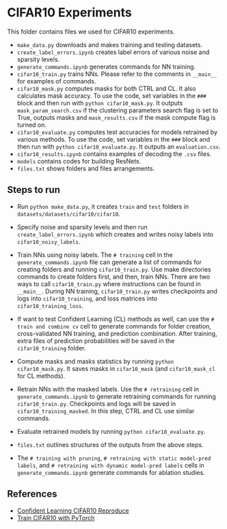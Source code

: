 # CIFAR10 Experiments
This folder contains files we used for CIFAR10 experiments.

* `make_data.py` downloads and makes training and testing datasets. 
* `create_label_errors.ipynb` creates label errors of various noise and sparsity levels.
* `generate_commands.ipynb` generates commands for NN training.
* `cifar10_train.py` trains NNs. Please refer to the comments in `__main__` for examples of commands.
* `cifar10_mask.py` computes masks for both CTRL and CL. It also calculates mask accuracy. To use the code, set variables in the `###` block and then run with `python cifar10_mask.py`. It outputs `mask_param_search.csv` if the clustering parameters search flag is set to True, outputs masks and `mask_results.csv` if the mask compute flag is turned on.
* `cifar10_evaluate.py` computes test accuracies for models retrained by various methods. To use the code, set variables in the `###` block and then run with `python cifar10_evaluate.py`. It outputs an `evaluation.csv`.
* `cifar10_results.ipynb` contains examples of decoding the `.csv` files.
* `models` contains codes for building ResNets.
* `files.txt` shows folders and files arrangements.

## Steps to run
* Run `python make_data.py`, it creates `train` and `test` folders in `datasets/datasets/cifar10/cifar10`.
* Specify noise and sparsity levels and then run `create_label_errors.ipynb` which creates and writes noisy labels into `cifar10_noisy_labels`.
* Train NNs using noisy labels. The `# training` cell in the `generate_commands.ipynb` file can generate a list of commands for creating folders and running `cifar10_train.py`. Use make directories commands to create folders first, and then, train NNs. There are two ways to call `cifar10_train.py` where instructions can be found in `__main__`. During NN training, `cifar10_train.py` writes checkpoints and logs into `cifar10_training`, and loss matrices into `cifar10_training_loss`.
* If want to test Confident Learning (CL) methods as well, can use the `# train and combine cv` cell to generate commands for folder creation, cross-validated NN training, and prediction combination. After training, extra files of prediction probabilities will be saved in the `cifar10_training` folder.
* Compute masks and masks statistics by running `python cifar10_mask.py`. It saves masks in `cifar10_mask` (and `cifar10_mask_cl` for CL methods).
* Retrain NNs with the masked labels. Use the `# retraining` cell in `generate_commands.ipynb` to generate retraining commands for running `cifar10_train.py`. Checkpoints and logs will be saved in `cifar10_training_masked`. In this step, CTRL and CL use similar commands.
* Evaluate retrained models by running `python cifar10_evaluate.py`.

* `files.txt` outlines structures of the outputs from the above steps.
* The `# training with pruning`, `# retraining with static model-pred labels`, and `# retraining with dynamic model-pred labels` cells in `generate_commands.ipynb` generate commands for ablation studies.


## References
* [Confident Learning CIFAR10 Reproduce](https://github.com/cgnorthcutt/confidentlearning-reproduce/tree/master/cifar10)
* [Train CIFAR10 with PyTorch](https://github.com/kuangliu/pytorch-cifar)
